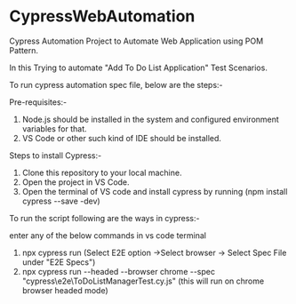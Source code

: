 # CypressWebAutomation
Cypress Automation Project to Automate Web Application using POM Pattern.

In this Trying to automate "Add To Do List Application" Test Scenarios.

To run cypress automation spec file, below are the steps:-

Pre-requisites:-

1) Node.js should be installed in the system and configured environment variables for that.
2) VS Code or other such kind of IDE should be installed.

Steps to install Cypress:-

1) Clone this repository to your local machine.
2) Open the project in VS Code.
3) Open the terminal of VS code and install cypress by running (npm install cypress --save -dev)

To run the script following are the ways in cypress:- 

enter any of the below commands in vs code terminal
1) npx cypress run (Select E2E option ->Select browser -> Select Spec File under "E2E Specs")
2) npx cypress run --headed --browser chrome --spec "cypress\e2e\ToDoListManagerTest.cy.js" (this will run on chrome browser headed mode)
